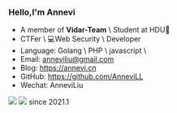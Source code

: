 ### Hello,I'm Annevi

- A member of  **Vidar-Team** \  Student at HDU🏫
- CTFer \ 💻Web Security \ Developer 
- Language: Golang \ PHP \ javascript \
- Email: anneviliu@gmail.com
- Blog: https://annevi.cn
- GitHub: https://github.com/AnneviLL
- Wechat: AnneviLiu

<img algin="left" src="https://github-readme-stats.vercel.app/api/top-langs/?username=AnneviLL&layout=compact&theme=onedark&hide=html"/>
<img src="https://profile-counter.glitch.me/AnneviLL/count.svg"/>
since 2021.1
